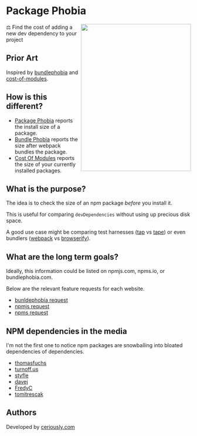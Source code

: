 # Package Phobia

<a href="http://turnoff.us/geek/npm-install/"><img src="http://turnoff.us/image/en/npm-install.png" width=300 height=400 align="right" /></a>

⚖️ Find the cost of adding a new dev dependency to your project

## Prior Art

Inspired by [bundlephobia](https://github.com/pastelsky/bundlephobia) and [cost-of-modules](https://github.com/siddharthkp/cost-of-modules).

## How is this different?

- [Package Phobia](https://packagephobia.now.sh) reports the install size of a package.
- [Bundle Phobia](https://bundlephobia.com) reports the size after webpack bundles the package.
- [Cost Of Modules](https://github.com/siddharthkp/cost-of-modules) reports the size of your currently installed packages.

## What is the purpose?

The idea is to check the size of an npm package *before* you install it.

This is useful for comparing `devDependencies` without using up precious disk space.

A good use case might be comparing test harnesses ([tap](https://packagephobia.now.sh/result?p=tap) vs [tape](https://packagephobia.now.sh/result?p=tape)) or even bundlers ([webpack](https://packagephobia.now.sh/result?p=webpack) vs [browserify](https://packagephobia.now.sh/result?p=browserify)).

## What are the long term goals?

Ideally, this information could be listed on npmjs.com, npms.io, or bundlephobia.com.

Below are the relevant feature requests for each website.

- [bunldephobia request](https://github.com/pastelsky/bundlephobia/issues/40)
- [npmjs request](https://github.com/npm/www/issues/197)
- [npms request](https://github.com/npms-io/npms-www/issues/219)

## NPM dependencies in the media

I'm not the first one to notice npm packages are snowballing into bloated dependencies of dependencies.

- [thomasfuchs](https://twitter.com/thomasfuchs/status/977541462199029760)
- [turnoff.us](http://turnoff.us/geek/npm-install/)
- [styfle](https://twitter.com/styfle/status/968180698149539841)
- [davej](https://github.com/npm/npm/issues/10361)
- [FredyC](https://github.com/yarnpkg/yarn/issues/2088)
- [tomitrescak](https://github.com/npm/npm/issues/12515)

## Authors

Developed by [ceriously.com](https://www.ceriously.com)
